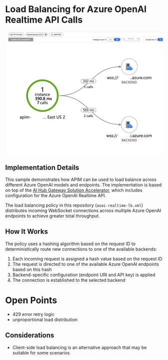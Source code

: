 # Load Balancing for Azure OpenAI Realtime API Calls
<img src="preview-lb.png">

## Implementation Details

This sample demonstrates how APIM can be used to load balance across different Azure OpenAI models and endpoints. The implementation is based on top of the [AI Hub Gateway Solution Accelerator](https://github.com/Azure-Samples/ai-hub-gateway-solution-accelerator), which includes configuration for the Azure OpenAI Realtime API.

The load balancing policy in this repository (`aoai-realtime-lb.xml`) distributes incoming WebSocket connections across multiple Azure OpenAI endpoints to achieve greater total throughput.

## How It Works

The policy uses a hashing algorithm based on the request ID to deterministically route new connections to one of the available backends:

1. Each incoming request is assigned a hash value based on the request ID
2. The request is directed to one of the available Azure OpenAI endpoints based on this hash
3. Backend-specific configuration (endpoint URI and API key) is applied
4. The connection is established to the selected backend

# Open Points
- 429 error retry logic
- unproportional load distribution

## Considerations

- Client-side load balancing is an alternative approach that may be suitable for some scenarios
